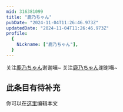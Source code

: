 ```yaml
---
mid: 316381099
title: "鹿乃ちゃん"
pubDate: "2024-11-04T11:26:46.973Z"
updatedDate: "2024-11-04T11:26:46.973Z"
profile:
  {
    Nickname: ["鹿乃ちゃん"],
  }
---
```


关注[鹿乃ちゃん](https://space.bilibili.com/316381099)谢谢喵~ 关注[鹿乃ちゃん](https://space.bilibili.com/316381099)谢谢喵~

## 此条目有待补充
你可以在[这里](https://github.com/Yuhanawa/VTuber.ICU-Content/edit/master/v/鹿乃ちゃん/index.md)编辑本文
